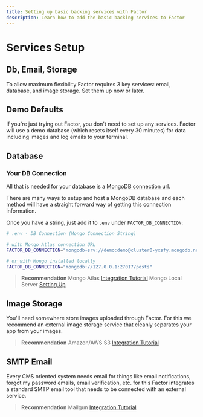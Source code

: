 ```yaml
---
title: Setting up basic backing services with Factor
description: Learn how to add the basic backing services to Factor
---
```


# Services Setup

## Db, Email, Storage

To allow maximum flexibility Factor requires 3 key services: email, database, and image storage. Set them up now or later.

## Demo Defaults

If you're just trying out Factor, you don't need to set up any services. Factor will use a demo database (which resets itself every 30 minutes) for data including images and log emails to your terminal.

## Database

### Your DB Connection

All that is needed for your database is a [MongoDB connection url](https://docs.mongodb.com/manual/reference/connection-string/).

There are many ways to setup and host a MongoDB database and each method will have a straight forward way of getting this connection information.

Once you have a string, just add it to `.env` under `FACTOR_DB_CONNECTION`:

```bash
# .env - DB Connection (Mongo Connection String)

# with Mongo Atlas connection URL
FACTOR_DB_CONNECTION="mongodb+srv://demo:demo@cluster0-yxsfy.mongodb.net/demo?retryWrites=true&w=majority"

# or with Mongo installed locally
FACTOR_DB_CONNECTION="mongodb://127.0.0.1:27017/posts"
```

> **Recommendation**
> Mongo Atlas [Integration Tutorial](./mongo-atlas)
> Mongo Local Server [Setting Up](./mongo-local)

## Image Storage

You'll need somewhere store images uploaded through Factor. For this we recommend an external image storage service that cleanly separates your app from your images.

> **Recommendation**
> Amazon/AWS S3 [Integration Tutorial](./amazon-s3)

## SMTP Email

Every CMS oriented system needs email for things like email notifications, forgot my password emails, email verification, etc. for this Factor integrates a standard SMTP email tool that needs to be connected with an external service.

> **Recommendation**
> Mailgun [Integration Tutorial](./mailgun)
